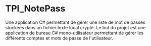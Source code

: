 # TPI_NotePass
Une application C# permettant de gérer une liste de mot de passes stockées dans un fichier texte local crypté.
Le but du projet est une application de bureau C# mono-utilisateur permettant de gérer les différents comptes et mots de passe de l'utilisateur.
